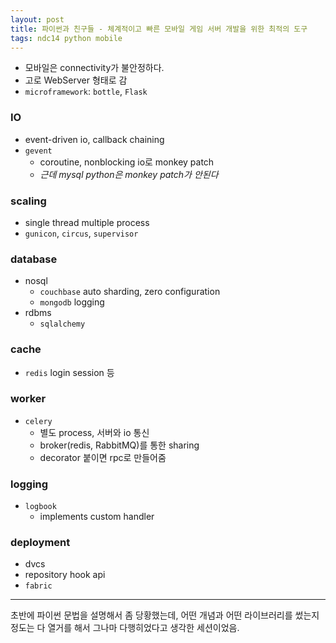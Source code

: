 ```yaml
---
layout: post
title: 파이썬과 친구들 - 체계적이고 빠른 모바일 게임 서버 개발을 위한 최적의 도구
tags: ndc14 python mobile
---
```


* 모바일은 connectivity가 불안정하다.
* 고로 WebServer 형태로 감
* `microframework`: `bottle`, `Flask`

### IO ###

* event-driven io, callback chaining
* `gevent`
	* coroutine, nonblocking io로 monkey patch
	* *근데 mysql python은 monkey patch가 안된다*

### scaling ###

* single thread multiple process
* `gunicon`, `circus`, `supervisor`

### database ###

* nosql
	* `couchbase` auto sharding, zero configuration
	* `mongodb` logging
* rdbms
	* `sqlalchemy`

### cache ###

* `redis` login session 등

### worker ###

* `celery`
	* 별도 process, 서버와 io 통신
	* broker(redis, RabbitMQ)를 통한 sharing
	* decorator 붙이면 rpc로 만들어줌


### logging ###

* `logbook`
	* implements custom handler

### deployment ###

* dvcs
* repository hook api
* `fabric`

----------

초반에 파이썬 문법을 설명해서 좀 당황했는데, 어떤 개념과 어떤 라이브러리를 썼는지 정도는 다 열거를 해서 그나마 다행히었다고 생각한 세션이었음.